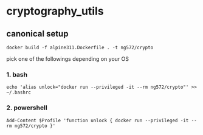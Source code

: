 # cryptography_utils

## canonical setup

`docker build -f alpine311.Dockerfile . -t ng572/crypto`

pick one of the followings depending on your OS

### 1. bash

`echo 'alias unlock="docker run --privileged -it --rm ng572/crypto"' >> ~/.bashrc`

### 2. powershell

`Add-Content $Profile 'function unlock { docker run --privileged -it --rm ng572/crypto }'`
